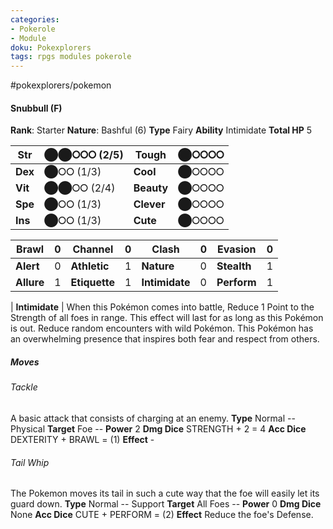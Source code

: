 ```yaml
---
categories:
- Pokerole
- Module
doku: Pokexplorers
tags: rpgs modules pokerole
---
```

#pokexplorers/pokemon

#### Snubbull (F)

**Rank**: Starter
**Nature**: Bashful (6)
**Type** Fairy
**Ability** Intimidate
**Total HP** 5

| **Str** | ⬤⬤⭘⭘⭘ (2/5) | **Tough** |  ⬤⭘⭘⭘⭘
|---------|---------------|-----------|--------
| **Dex** | ⬤⭘⭘ (1/3) | **Cool** |  ⬤⭘⭘⭘⭘
| **Vit** | ⬤⬤⭘⭘ (2/4) | **Beauty** |  ⬤⭘⭘⭘⭘
| **Spe** | ⬤⭘⭘ (1/3) | **Clever** |  ⬤⭘⭘⭘⭘
| **Ins** | ⬤⭘⭘ (1/3) | **Cute** |  ⬤⭘⭘⭘⭘

| **Brawl** |  0 | **Channel** | 0 | **Clash** |  0 | **Evasion** | 0
|-----------|----|-------------|---|-----------|----|-------------|---
| **Alert** |  0 | **Athletic** | 1 | **Nature** | 0 | **Stealth** | 1
| **Allure** | 1 | **Etiquette** | 1 | **Intimidate** | 0 | **Perform** | 1

| **Intimidate** | When this Pokémon comes into battle, Reduce 1 Point to the Strength of all foes in range. This effect will last for as long as this Pokémon is out. Reduce random encounters with wild Pokémon.
This Pokémon has an overwhelming presence that inspires both fear and respect from others.

##### Moves

###### Tackle
A basic attack that consists of charging at an enemy.
**Type** Normal -- Physical
**Target** Foe -- **Power** 2
**Dmg Dice** STRENGTH + 2 = 4
**Acc Dice** DEXTERITY + BRAWL = (1)
**Effect** -

###### Tail Whip
The Pokemon moves its tail in such a cute way that the foe will easily let its guard down.
**Type** Normal -- Support
**Target** All Foes -- **Power** 0
**Dmg Dice** None
**Acc Dice** CUTE + PERFORM = (2)
**Effect** Reduce the foe's Defense.